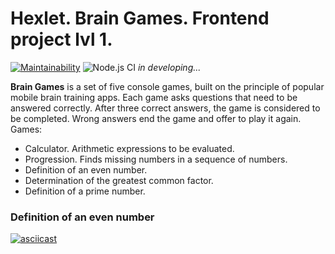 # Hexlet. Brain Games. Frontend project lvl 1.

[![Maintainability](https://api.codeclimate.com/v1/badges/6a4cf06c6c81656eb9bd/maintainability)](https://codeclimate.com/github/nunsez/frontend-project-lvl1/maintainability)
![Node.js CI](https://github.com/nunsez/frontend-project-lvl1/workflows/Node.js%20CI/badge.svg)
_in developing..._

**Brain Games** is a set of five console games, built on the principle of popular mobile brain training apps. Each game asks questions that need to be answered correctly. After three correct answers, the game is considered to be completed. Wrong answers end the game and offer to play it again. Games:

- Calculator. Arithmetic expressions to be evaluated.
- Progression. Finds missing numbers in a sequence of numbers.
- Definition of an even number.
- Determination of the greatest common factor.
- Definition of a prime number.

### Definition of an even number

[![asciicast](https://asciinema.org/a/TKxvC6c0AvXZFPuXHdEI9Btrt.svg)](https://asciinema.org/a/TKxvC6c0AvXZFPuXHdEI9Btrt)
